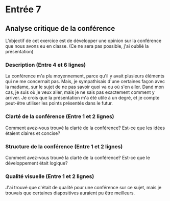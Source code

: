 # Entrée 7
## Analyse critique de la conférence

L’objectif de cet exercice est de développer une opinion sur la conférence que nous avons eu en classe. (Ce ne sera pas possible, j'ai oublié la présentation)

### Description (Entre 4 et 6 lignes)
La conférence m'a plu moyennement, parce qu'il y avait plusieurs éléments qui ne me concernait pas. Mais, je sympathisais d'une certaines façon avec la madame, sur le sujet de ne pas savoir quoi va ou où s'en aller. Dand mon cas, je suis où je veux aller, mais je ne sais pas exactement comment y arriver. Je crois que la présentation m'a été utile à un degré, et je compte peut-être utiliser les points présentés dans le futur.

### Clarté de la conférence (Entre 1 et 2 lignes)
Comment avez-vous trouvé la clarté de la conférence? Est-ce que les idées étaient claires et concise?

### Structure de la conférence (Entre 1 et 2 lignes)
Comment avez-vous trouvé la clarté de la conférence? Est-ce que le développement était logique?

### Qualité visuelle (Entre 1 et 2 lignes)
J'ai trouvé que c'était de qualité pour une conférence sur ce sujet, mais je trouvais que certaines diapositives auraient pu être meilleurs.

